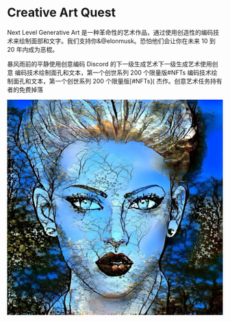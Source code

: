# Creative Art Quest

Next Level Generative Art 是一种革命性的艺术作品，通过使用创造性的编码技术来绘制面部和文字。我们支持你&@elonmusk。恐怕他们会让你在未来 10 到 20 年内成为恶棍。

暴风雨前的平静使用创意编码 Discord 的下一级生成艺术下一级生成艺术使用创意 编码技术绘制面孔和文本，第一个创世系列 200 个限量版#NFTs  编码技术绘制面孔和文本，第一个创世系列 200 个限量版[#NFTs]( 杰作。创意艺术任务持有者的免费掉落

![nft](1.jpg)
